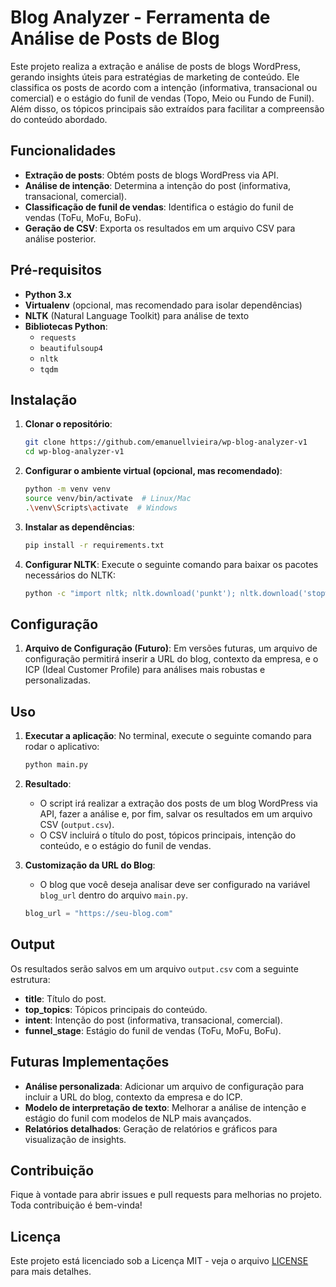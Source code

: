 
# Blog Analyzer - Ferramenta de Análise de Posts de Blog

Este projeto realiza a extração e análise de posts de blogs WordPress, gerando insights úteis para estratégias de marketing de conteúdo. Ele classifica os posts de acordo com a intenção (informativa, transacional ou comercial) e o estágio do funil de vendas (Topo, Meio ou Fundo de Funil). Além disso, os tópicos principais são extraídos para facilitar a compreensão do conteúdo abordado.

## Funcionalidades

- **Extração de posts**: Obtém posts de blogs WordPress via API.
- **Análise de intenção**: Determina a intenção do post (informativa, transacional, comercial).
- **Classificação de funil de vendas**: Identifica o estágio do funil de vendas (ToFu, MoFu, BoFu).
- **Geração de CSV**: Exporta os resultados em um arquivo CSV para análise posterior.

## Pré-requisitos

- **Python 3.x**
- **Virtualenv** (opcional, mas recomendado para isolar dependências)
- **NLTK** (Natural Language Toolkit) para análise de texto
- **Bibliotecas Python**:
  - `requests`
  - `beautifulsoup4`
  - `nltk`
  - `tqdm`

## Instalação

1. **Clonar o repositório**:
   ```bash
   git clone https://github.com/emanuellvieira/wp-blog-analyzer-v1
   cd wp-blog-analyzer-v1
   ```

2. **Configurar o ambiente virtual (opcional, mas recomendado)**:
   ```bash
   python -m venv venv
   source venv/bin/activate  # Linux/Mac
   .\venv\Scripts\activate  # Windows
   ```

3. **Instalar as dependências**:
   ```bash
   pip install -r requirements.txt
   ```

4. **Configurar NLTK**:
   Execute o seguinte comando para baixar os pacotes necessários do NLTK:
   ```bash
   python -c "import nltk; nltk.download('punkt'); nltk.download('stopwords'); nltk.download('averaged_perceptron_tagger'); nltk.download('maxent_ne_chunker'); nltk.download('words')"
   ```

## Configuração

1. **Arquivo de Configuração (Futuro)**: Em versões futuras, um arquivo de configuração permitirá inserir a URL do blog, contexto da empresa, e o ICP (Ideal Customer Profile) para análises mais robustas e personalizadas.

## Uso

1. **Executar a aplicação**:
   No terminal, execute o seguinte comando para rodar o aplicativo:
   ```bash
   python main.py
   ```

2. **Resultado**:
   - O script irá realizar a extração dos posts de um blog WordPress via API, fazer a análise e, por fim, salvar os resultados em um arquivo CSV (`output.csv`).
   - O CSV incluirá o título do post, tópicos principais, intenção do conteúdo, e o estágio do funil de vendas.

3. **Customização da URL do Blog**:
   - O blog que você deseja analisar deve ser configurado na variável `blog_url` dentro do arquivo `main.py`.
   ```python
   blog_url = "https://seu-blog.com"
   ```

## Output

Os resultados serão salvos em um arquivo `output.csv` com a seguinte estrutura:

- **title**: Título do post.
- **top_topics**: Tópicos principais do conteúdo.
- **intent**: Intenção do post (informativa, transacional, comercial).
- **funnel_stage**: Estágio do funil de vendas (ToFu, MoFu, BoFu).

## Futuras Implementações

- **Análise personalizada**: Adicionar um arquivo de configuração para incluir a URL do blog, contexto da empresa e do ICP.
- **Modelo de interpretação de texto**: Melhorar a análise de intenção e estágio do funil com modelos de NLP mais avançados.
- **Relatórios detalhados**: Geração de relatórios e gráficos para visualização de insights.

## Contribuição

Fique à vontade para abrir issues e pull requests para melhorias no projeto. Toda contribuição é bem-vinda!

## Licença

Este projeto está licenciado sob a Licença MIT - veja o arquivo [LICENSE](LICENSE) para mais detalhes.
